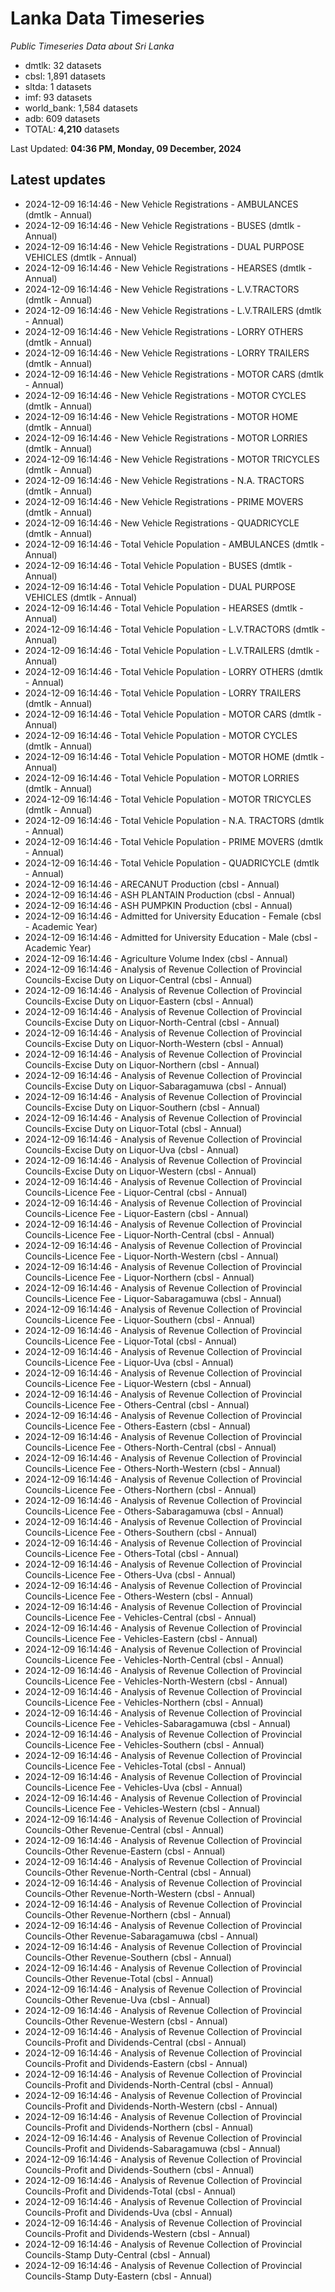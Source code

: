 # Lanka Data Timeseries
*Public Timeseries Data about Sri Lanka*

* dmtlk: 32 datasets
* cbsl: 1,891 datasets
* sltda: 1 datasets
* imf: 93 datasets
* world_bank: 1,584 datasets
* adb: 609 datasets
* TOTAL: **4,210** datasets

Last Updated: **04:36 PM, Monday, 09 December, 2024**

## Latest updates

* 2024-12-09 16:14:46 - New Vehicle Registrations - AMBULANCES (dmtlk - Annual)
* 2024-12-09 16:14:46 - New Vehicle Registrations - BUSES (dmtlk - Annual)
* 2024-12-09 16:14:46 - New Vehicle Registrations - DUAL PURPOSE VEHICLES (dmtlk - Annual)
* 2024-12-09 16:14:46 - New Vehicle Registrations - HEARSES (dmtlk - Annual)
* 2024-12-09 16:14:46 - New Vehicle Registrations - L.V.TRACTORS (dmtlk - Annual)
* 2024-12-09 16:14:46 - New Vehicle Registrations - L.V.TRAILERS (dmtlk - Annual)
* 2024-12-09 16:14:46 - New Vehicle Registrations - LORRY OTHERS (dmtlk - Annual)
* 2024-12-09 16:14:46 - New Vehicle Registrations - LORRY TRAILERS (dmtlk - Annual)
* 2024-12-09 16:14:46 - New Vehicle Registrations - MOTOR CARS (dmtlk - Annual)
* 2024-12-09 16:14:46 - New Vehicle Registrations - MOTOR CYCLES (dmtlk - Annual)
* 2024-12-09 16:14:46 - New Vehicle Registrations - MOTOR HOME (dmtlk - Annual)
* 2024-12-09 16:14:46 - New Vehicle Registrations - MOTOR LORRIES (dmtlk - Annual)
* 2024-12-09 16:14:46 - New Vehicle Registrations - MOTOR TRICYCLES (dmtlk - Annual)
* 2024-12-09 16:14:46 - New Vehicle Registrations - N.A. TRACTORS (dmtlk - Annual)
* 2024-12-09 16:14:46 - New Vehicle Registrations - PRIME MOVERS (dmtlk - Annual)
* 2024-12-09 16:14:46 - New Vehicle Registrations - QUADRICYCLE (dmtlk - Annual)
* 2024-12-09 16:14:46 - Total Vehicle Population - AMBULANCES (dmtlk - Annual)
* 2024-12-09 16:14:46 - Total Vehicle Population - BUSES (dmtlk - Annual)
* 2024-12-09 16:14:46 - Total Vehicle Population - DUAL PURPOSE VEHICLES (dmtlk - Annual)
* 2024-12-09 16:14:46 - Total Vehicle Population - HEARSES (dmtlk - Annual)
* 2024-12-09 16:14:46 - Total Vehicle Population - L.V.TRACTORS (dmtlk - Annual)
* 2024-12-09 16:14:46 - Total Vehicle Population - L.V.TRAILERS (dmtlk - Annual)
* 2024-12-09 16:14:46 - Total Vehicle Population - LORRY OTHERS (dmtlk - Annual)
* 2024-12-09 16:14:46 - Total Vehicle Population - LORRY TRAILERS (dmtlk - Annual)
* 2024-12-09 16:14:46 - Total Vehicle Population - MOTOR CARS (dmtlk - Annual)
* 2024-12-09 16:14:46 - Total Vehicle Population - MOTOR CYCLES (dmtlk - Annual)
* 2024-12-09 16:14:46 - Total Vehicle Population - MOTOR HOME (dmtlk - Annual)
* 2024-12-09 16:14:46 - Total Vehicle Population - MOTOR LORRIES (dmtlk - Annual)
* 2024-12-09 16:14:46 - Total Vehicle Population - MOTOR TRICYCLES (dmtlk - Annual)
* 2024-12-09 16:14:46 - Total Vehicle Population - N.A. TRACTORS (dmtlk - Annual)
* 2024-12-09 16:14:46 - Total Vehicle Population - PRIME MOVERS (dmtlk - Annual)
* 2024-12-09 16:14:46 - Total Vehicle Population - QUADRICYCLE (dmtlk - Annual)
* 2024-12-09 16:14:46 - ARECANUT Production (cbsl - Annual)
* 2024-12-09 16:14:46 - ASH PLANTAIN Production (cbsl - Annual)
* 2024-12-09 16:14:46 - ASH PUMPKIN Production (cbsl - Annual)
* 2024-12-09 16:14:46 - Admitted for University Education - Female (cbsl - Academic Year)
* 2024-12-09 16:14:46 - Admitted for University Education - Male (cbsl - Academic Year)
* 2024-12-09 16:14:46 - Agriculture Volume Index (cbsl - Annual)
* 2024-12-09 16:14:46 - Analysis of Revenue Collection of Provincial Councils-Excise Duty on Liquor-Central (cbsl - Annual)
* 2024-12-09 16:14:46 - Analysis of Revenue Collection of Provincial Councils-Excise Duty on Liquor-Eastern (cbsl - Annual)
* 2024-12-09 16:14:46 - Analysis of Revenue Collection of Provincial Councils-Excise Duty on Liquor-North-Central (cbsl - Annual)
* 2024-12-09 16:14:46 - Analysis of Revenue Collection of Provincial Councils-Excise Duty on Liquor-North-Western (cbsl - Annual)
* 2024-12-09 16:14:46 - Analysis of Revenue Collection of Provincial Councils-Excise Duty on Liquor-Northern (cbsl - Annual)
* 2024-12-09 16:14:46 - Analysis of Revenue Collection of Provincial Councils-Excise Duty on Liquor-Sabaragamuwa (cbsl - Annual)
* 2024-12-09 16:14:46 - Analysis of Revenue Collection of Provincial Councils-Excise Duty on Liquor-Southern (cbsl - Annual)
* 2024-12-09 16:14:46 - Analysis of Revenue Collection of Provincial Councils-Excise Duty on Liquor-Total (cbsl - Annual)
* 2024-12-09 16:14:46 - Analysis of Revenue Collection of Provincial Councils-Excise Duty on Liquor-Uva (cbsl - Annual)
* 2024-12-09 16:14:46 - Analysis of Revenue Collection of Provincial Councils-Excise Duty on Liquor-Western (cbsl - Annual)
* 2024-12-09 16:14:46 - Analysis of Revenue Collection of Provincial Councils-Licence Fee - Liquor-Central (cbsl - Annual)
* 2024-12-09 16:14:46 - Analysis of Revenue Collection of Provincial Councils-Licence Fee - Liquor-Eastern (cbsl - Annual)
* 2024-12-09 16:14:46 - Analysis of Revenue Collection of Provincial Councils-Licence Fee - Liquor-North-Central (cbsl - Annual)
* 2024-12-09 16:14:46 - Analysis of Revenue Collection of Provincial Councils-Licence Fee - Liquor-North-Western (cbsl - Annual)
* 2024-12-09 16:14:46 - Analysis of Revenue Collection of Provincial Councils-Licence Fee - Liquor-Northern (cbsl - Annual)
* 2024-12-09 16:14:46 - Analysis of Revenue Collection of Provincial Councils-Licence Fee - Liquor-Sabaragamuwa (cbsl - Annual)
* 2024-12-09 16:14:46 - Analysis of Revenue Collection of Provincial Councils-Licence Fee - Liquor-Southern (cbsl - Annual)
* 2024-12-09 16:14:46 - Analysis of Revenue Collection of Provincial Councils-Licence Fee - Liquor-Total (cbsl - Annual)
* 2024-12-09 16:14:46 - Analysis of Revenue Collection of Provincial Councils-Licence Fee - Liquor-Uva (cbsl - Annual)
* 2024-12-09 16:14:46 - Analysis of Revenue Collection of Provincial Councils-Licence Fee - Liquor-Western (cbsl - Annual)
* 2024-12-09 16:14:46 - Analysis of Revenue Collection of Provincial Councils-Licence Fee - Others-Central (cbsl - Annual)
* 2024-12-09 16:14:46 - Analysis of Revenue Collection of Provincial Councils-Licence Fee - Others-Eastern (cbsl - Annual)
* 2024-12-09 16:14:46 - Analysis of Revenue Collection of Provincial Councils-Licence Fee - Others-North-Central (cbsl - Annual)
* 2024-12-09 16:14:46 - Analysis of Revenue Collection of Provincial Councils-Licence Fee - Others-North-Western (cbsl - Annual)
* 2024-12-09 16:14:46 - Analysis of Revenue Collection of Provincial Councils-Licence Fee - Others-Northern (cbsl - Annual)
* 2024-12-09 16:14:46 - Analysis of Revenue Collection of Provincial Councils-Licence Fee - Others-Sabaragamuwa (cbsl - Annual)
* 2024-12-09 16:14:46 - Analysis of Revenue Collection of Provincial Councils-Licence Fee - Others-Southern (cbsl - Annual)
* 2024-12-09 16:14:46 - Analysis of Revenue Collection of Provincial Councils-Licence Fee - Others-Total (cbsl - Annual)
* 2024-12-09 16:14:46 - Analysis of Revenue Collection of Provincial Councils-Licence Fee - Others-Uva (cbsl - Annual)
* 2024-12-09 16:14:46 - Analysis of Revenue Collection of Provincial Councils-Licence Fee - Others-Western (cbsl - Annual)
* 2024-12-09 16:14:46 - Analysis of Revenue Collection of Provincial Councils-Licence Fee - Vehicles-Central (cbsl - Annual)
* 2024-12-09 16:14:46 - Analysis of Revenue Collection of Provincial Councils-Licence Fee - Vehicles-Eastern (cbsl - Annual)
* 2024-12-09 16:14:46 - Analysis of Revenue Collection of Provincial Councils-Licence Fee - Vehicles-North-Central (cbsl - Annual)
* 2024-12-09 16:14:46 - Analysis of Revenue Collection of Provincial Councils-Licence Fee - Vehicles-North-Western (cbsl - Annual)
* 2024-12-09 16:14:46 - Analysis of Revenue Collection of Provincial Councils-Licence Fee - Vehicles-Northern (cbsl - Annual)
* 2024-12-09 16:14:46 - Analysis of Revenue Collection of Provincial Councils-Licence Fee - Vehicles-Sabaragamuwa (cbsl - Annual)
* 2024-12-09 16:14:46 - Analysis of Revenue Collection of Provincial Councils-Licence Fee - Vehicles-Southern (cbsl - Annual)
* 2024-12-09 16:14:46 - Analysis of Revenue Collection of Provincial Councils-Licence Fee - Vehicles-Total (cbsl - Annual)
* 2024-12-09 16:14:46 - Analysis of Revenue Collection of Provincial Councils-Licence Fee - Vehicles-Uva (cbsl - Annual)
* 2024-12-09 16:14:46 - Analysis of Revenue Collection of Provincial Councils-Licence Fee - Vehicles-Western (cbsl - Annual)
* 2024-12-09 16:14:46 - Analysis of Revenue Collection of Provincial Councils-Other Revenue-Central (cbsl - Annual)
* 2024-12-09 16:14:46 - Analysis of Revenue Collection of Provincial Councils-Other Revenue-Eastern (cbsl - Annual)
* 2024-12-09 16:14:46 - Analysis of Revenue Collection of Provincial Councils-Other Revenue-North-Central (cbsl - Annual)
* 2024-12-09 16:14:46 - Analysis of Revenue Collection of Provincial Councils-Other Revenue-North-Western (cbsl - Annual)
* 2024-12-09 16:14:46 - Analysis of Revenue Collection of Provincial Councils-Other Revenue-Northern (cbsl - Annual)
* 2024-12-09 16:14:46 - Analysis of Revenue Collection of Provincial Councils-Other Revenue-Sabaragamuwa (cbsl - Annual)
* 2024-12-09 16:14:46 - Analysis of Revenue Collection of Provincial Councils-Other Revenue-Southern (cbsl - Annual)
* 2024-12-09 16:14:46 - Analysis of Revenue Collection of Provincial Councils-Other Revenue-Total (cbsl - Annual)
* 2024-12-09 16:14:46 - Analysis of Revenue Collection of Provincial Councils-Other Revenue-Uva (cbsl - Annual)
* 2024-12-09 16:14:46 - Analysis of Revenue Collection of Provincial Councils-Other Revenue-Western (cbsl - Annual)
* 2024-12-09 16:14:46 - Analysis of Revenue Collection of Provincial Councils-Profit and Dividends-Central (cbsl - Annual)
* 2024-12-09 16:14:46 - Analysis of Revenue Collection of Provincial Councils-Profit and Dividends-Eastern (cbsl - Annual)
* 2024-12-09 16:14:46 - Analysis of Revenue Collection of Provincial Councils-Profit and Dividends-North-Central (cbsl - Annual)
* 2024-12-09 16:14:46 - Analysis of Revenue Collection of Provincial Councils-Profit and Dividends-North-Western (cbsl - Annual)
* 2024-12-09 16:14:46 - Analysis of Revenue Collection of Provincial Councils-Profit and Dividends-Northern (cbsl - Annual)
* 2024-12-09 16:14:46 - Analysis of Revenue Collection of Provincial Councils-Profit and Dividends-Sabaragamuwa (cbsl - Annual)
* 2024-12-09 16:14:46 - Analysis of Revenue Collection of Provincial Councils-Profit and Dividends-Southern (cbsl - Annual)
* 2024-12-09 16:14:46 - Analysis of Revenue Collection of Provincial Councils-Profit and Dividends-Total (cbsl - Annual)
* 2024-12-09 16:14:46 - Analysis of Revenue Collection of Provincial Councils-Profit and Dividends-Uva (cbsl - Annual)
* 2024-12-09 16:14:46 - Analysis of Revenue Collection of Provincial Councils-Profit and Dividends-Western (cbsl - Annual)
* 2024-12-09 16:14:46 - Analysis of Revenue Collection of Provincial Councils-Stamp Duty-Central (cbsl - Annual)
* 2024-12-09 16:14:46 - Analysis of Revenue Collection of Provincial Councils-Stamp Duty-Eastern (cbsl - Annual)